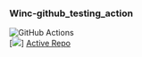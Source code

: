 ### Winc-github_testing_action

![GitHub Actions](https://img.shields.io/badge/github%20actions-%232671E5.svg?style=for-the-badge&logo=githubactions&logoColor=white)  
[![](https://github.com/hwk246/Winc-github_testing_action/actions/workflows/run-test.yml/badge.svg)]
[Active Repo](https://github.com/hwk246/Winc-github_testing_action) 
